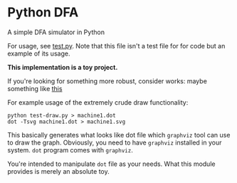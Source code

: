 # Python DFA

A simple DFA simulator in Python

For usage, see [test.py](./test.py). Note that this file isn't a test file 
for for code but an example of its usage.

**This implementation is a toy project.**

If you're looking for something more robust, consider works:
maybe something like [this](https://github.com/mvcisback/dfa) 


For example usage of the extremely crude draw functionality:

```
python test-draw.py > machine1.dot
dot -Tsvg machine1.dot > machine1.svg
```

This basically generates what looks like dot file which `graphviz` 
tool can use to draw the graph. Obviously, you need to have
`graphviz` installed in your system. `dot` program comes with `graphviz`.

You're intended to manipulate `dot` file as your needs. What this 
module provides is merely an absolute toy.
